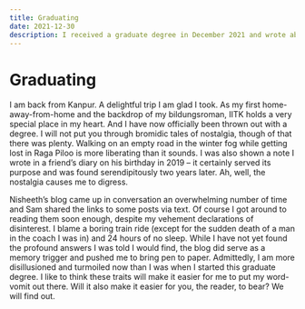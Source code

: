 ```yaml
---
title: Graduating
date: 2021-12-30
description: I received a graduate degree in December 2021 and wrote about it
---
```


# Graduating

I am back from Kanpur. A delightful trip I am glad I took. As my first home-away-from-home and the backdrop of my bildungsroman, IITK holds a very special place in my heart. And I have now officially been thrown out with a degree.
I will not put you through bromidic tales of nostalgia, though of that there was plenty. Walking on an empty road in the winter fog while getting lost in Raga Piloo is more liberating than it sounds. I was also shown a note I wrote in a friend’s diary on his birthday in 2019 – it certainly served its purpose and was found serendipitously two years later. Ah, well, the nostalgia causes me to digress.

Nisheeth’s blog came up in conversation an overwhelming number of time and Sam shared the links to some posts via text. Of course I got around to reading them soon enough, despite my vehement declarations of disinterest. I blame a boring train ride (except for the sudden death of a man in the coach I was in) and 24 hours of no sleep. While I have not yet found the profound answers I was told I would find, the blog did serve as a memory trigger and pushed me to bring pen to paper. Admittedly, I am more disillusioned and turmoiled now than I was when I started this graduate degree. I like to think these traits will make it easier for me to put my word-vomit out there. Will it also make it easier for you, the reader, to bear? We will find out.